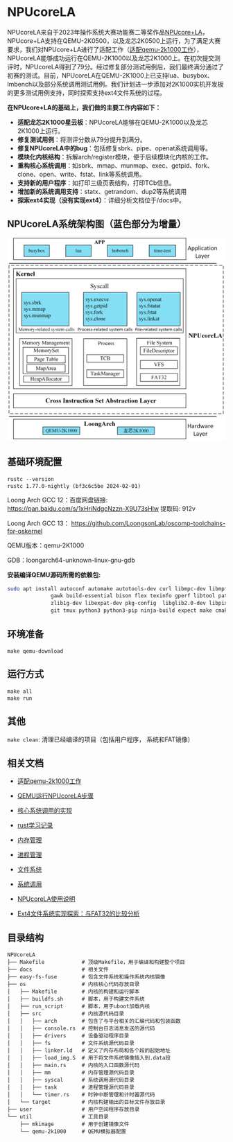# NPUcoreLA

NPUcoreLA来自于2023年操作系统大赛功能赛二等奖作品[NPUcore+LA](https://gitlab.eduxiji.net/educg-group-17066-1466467/202310699111039-2789)，NPUcore+LA支持在QEMU-2K0500，以及龙芯2K0500上运行，为了满足大赛要求，我们对NPUcore+LA进行了适配工作（[适配qemu-2k1000工作](./docs/适配qemu-2k1000过程.md)），NPUcoreLA能够成功运行在QEMU-2K1000以及龙芯2K1000上。在初次提交测评时，NPUcoreLA得到了79分。经过修复部分测试用例后，我们最终满分通过了初赛的测试。目前，NPUcoreLA在QEMU-2K1000上已支持lua、busybox、lmbench以及部分系统调用测试用例。我们计划进一步添加对2K1000实机开发板的更多测试用例支持，同时探索支持ext4文件系统的过程。

**在NPUcore+LA的基础上，我们做的主要工作内容如下：**
- **适配龙芯2K1000星云板**：NPUcoreLA能够在QEMU-2K1000以及龙芯2K1000上运行。
- **修复测试用例**：将测评分数从79分提升到满分。
- **修复NPUcoreLA中的bug**：包括修复sbrk、pipe、openat系统调用等。
- **模块化内核结构**：拆解arch/register模块，便于后续模块化内核的工作。
- **重构核心系统调用**：如sbrk、mmap、munmap、exec、getpid、fork、clone、open、write、fstat、link等系统调用。
- **支持新的用户程序**：如打印三级页表结构，打印TCb信息。
- **增加新的系统调用支持**：statx、getrandom、dup2等系统调用
- **探索ext4实现（没有实现ext4）**：详细分析文档位于/docs中。

## NPUcoreLA系统架构图（蓝色部分为增量）
![NPUcoreLA系统架构图（蓝色部分为增量）](./docs/NPUcore架构图（无色版）.png)

## 基础环境配置

```shell
rustc --version
rustc 1.77.0-nightly (bf3c6c5be 2024-02-01)
```

Loong Arch GCC 12：百度网盘链接: https://pan.baidu.com/s/1xHriNdgcNzzn-X9U73sHlw 提取码: 912v

Loong Arch GCC 13： https://github.com/LoongsonLab/oscomp-toolchains-for-oskernel

QEMU版本：qemu-2K1000

GDB：loongarch64-unknown-linux-gnu-gdb

**安装编译QEMU源码所需的依赖包:**
```bash
sudo apt install autoconf automake autotools-dev curl libmpc-dev libmpfr-dev libgmp-dev \
              gawk build-essential bison flex texinfo gperf libtool patchutils bc \
              zlib1g-dev libexpat-dev pkg-config  libglib2.0-dev libpixman-1-dev libsdl2-dev \
              git tmux python3 python3-pip ninja-build expect make cmake
```
## 环境准备

```
make qemu-download
```

## 运行方式

```
make all
make run
```

## 其他

`make clean`: 清理已经编译的项目（包括用户程序， 系统和FAT镜像）

## 相关文档

- [适配qemu-2k1000工作](./docs/适配qemu-2k1000过程.md)

- [QEMU运行NPUcoreLA步骤](./docs/qemu运行NPUcoreLA.md)
- [核心系统调用的实现](./docs/核心系统调用的实现.md)
- [rust学习记录](./docs/rust学习记录.md)
- [内存管理](./docs/内存管理.md)
- [进程管理](./docs/进程管理.md)
- [文件系统](./docs/文件系统.md)
- [系统调用](./docs/系统调用.md)
- [NPUcoreLA使用说明](./docs/NPUcoreLA操作系统使用说明书.md)
- [Ext4文件系统实现探索：与FAT32的比较分析](./docs/Ext4文件系统实现探索：与FAT32的比较分析.md)
## 目录结构

```shell
NPUcoreLA
├── Makefile            # 顶级Makefile，用于编译和构建整个项目
├── docs                # 相关文件
├── easy-fs-fuse        # 包含文件系统和操作系统内核镜像  
├── os                  # 内核核心代码存放目录  
│   ├── Makefile        # 内核的构建和运行脚本  
│   ├── buildfs.sh      # 脚本，用于构建文件系统  
│   ├── run_script      # 脚本，用于uboot加载内核  
│   ├── src             # 内核源代码目录  
│   │   ├── arch        # 包含了与平台相关的汇编代码和包装函数  
│   │   ├── console.rs  # 控制台日志消息发送的源代码  
│   │   ├── drivers     # 设备驱动程序目录  
│   │   ├── fs          # 文件系统源代码目录  
│   │   ├── linker.ld   # 定义了内存布局和各个段的起始地址  
│   │   ├── load_img.S  # 用于将文件系统镜像插入到.data段  
│   │   ├── main.rs     # 内核的入口函数源代码  
│   │   ├── mm          # 内存管理源代码目录  
│   │   ├── syscal      # 系统调用源代码目录  
│   │   ├── task        # 进程管理源代码目录  
│   │   └── timer.rs    # 时钟中断管理和计时器源代码   
│   └── target          # 内核构建输出的目标文件存放目录  
├── user                # 用户空间程序存放目录  
└── util                # 工具目录  
    ├── mkimage         # 用于创建镜像文件  
    └── qemu-2k1000     # QEMU模拟器配置
```



